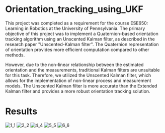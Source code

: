 # Orientation_tracking_using_UKF

This project was completed as a requirement for the course ESE650: Learning in Robotics at the University of Pennsylvania. The primary objective of this project was to implement a Quaternion-based orientation tracking algorithm using an Unscented Kalman filter, as described in the research paper "Unscented-Kalman filter". The Quaternion representation of orientation provides more efficient computation compared to other methods.

However, due to the non-linear relationship between the estimated orientation and the measurements, traditional Kalman filters are unsuitable for this task. Therefore, we utilized the Unscented Kalman filter, which allows for the implementation of non-linear process and measurement models. The Unscented Kalman filter is more accurate than the Extended Kalman filter and provides a more robust orientation tracking solution.

# Results


![1_1](https://user-images.githubusercontent.com/42107613/230778873-75bf8a14-2006-4ae0-9641-a467b236dbb8.jpg)
![2_2](https://user-images.githubusercontent.com/42107613/230778874-0145b190-8999-4bc2-951a-a22e907fb23a.jpg)
![4_4](https://user-images.githubusercontent.com/42107613/230778875-b7cbcd1b-573e-413d-92db-8116cb318671.jpg)
![5_5](https://user-images.githubusercontent.com/42107613/230778876-cf96abc0-0e63-4b3c-903f-19ee958fc936.jpg)
![6_6](https://user-images.githubusercontent.com/42107613/230778877-13cc2b8c-ad6d-442f-a76f-600ea31cc837.jpg)
